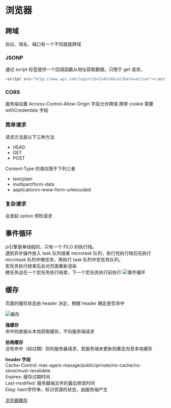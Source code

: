 # 浏览器

## 跨域
协议、域名、端口有一个不同就是跨域

### JSONP
通过 script 标签提供一个回调函数从地址获取数据，只限于 get 请求。
```js
<script src="http://www.api.com/login?id=114514&callback=action"></script>
```

### CORS
服务端设置 Access-Control-Allow-Origin 字段允许跨域
携带 cookie 需要 withCredentials 字段

### 简单请求
请求方法是以下三种方法
* HEAD
* GET
* POST 

Content-Type 的值仅限于下列三者
* text/plain
* multipart/form-data
* application/x-www-form-urlencoded
	
### 复杂请求
会发起 option 预检请求

## 事件循环
js引擎是单线程的，只有一个 FILO 的执行栈。  
遇到异步操作放入 task 队列或者 microtask 队列，执行完执行栈后先执行 microtask
队列中微任务，再执行 task 队列中宏任务队列。  
宏任务执行结束后会对页面重新渲染  
微任务会在一个宏任务执行结束，下一个宏任务执行前执行
![事件循环](/eventLoop.png)

## 缓存
页面的缓存状态由 header 决定，根据 header 确定是否命中

![缓存](/cache.png)

**强缓存**  
命中则直接从本地获取缓存，不向服务端请求

**协商缓存**  
没有命中（如过期）则向服务器请求，若服务端未更新则重定向至本地缓存

**header 字段**  
Cache-Control: max-age/s-maxage/public/private/no-cache/no-store/must-revalidate  
Expires: 缓存过期时间  
Last-modified: 服务器端文件的最后修改时间  
Etag: hash字符串，标识资源的状态，由服务端产生

[浏览器缓存](https://segmentfault.com/a/1190000008377508)



